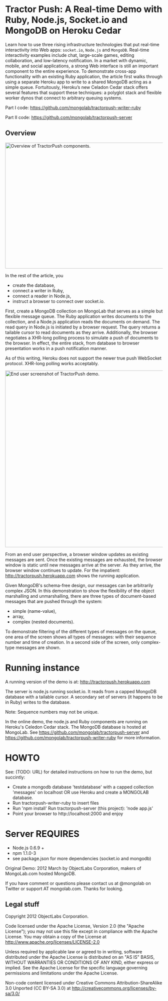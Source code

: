 # Tractor Push: A Real-time Demo with Ruby, Node.js, Socket.io and MongoDB on Heroku Cedar


Learn how to use three rising infrastructure technologies that put
real-time interactivity into Web apps: `socket.io`, `Node.js` and
`MongoDB`. Real-time interactivity examples include chat, large-scale
games, editing collaboration, and low-latency notification.  In a
market with dynamic, mobile, and social applications, a strong Web
interface is still an important component to the entire experience.
To demonstrate cross-app functionality with an existing Ruby
application, the article first walks through using a separate Heroku
app to write to a shared MongoDB acting as a simple queue.
Fortuitously, Heroku’s new Celadon Cedar stack offers several features
that support these techniques: a polyglot stack and flexible worker
dynos that connect to arbitrary queuing systems.

<p class="callout" markdown="1"> Part I code:
<a href="https://github.com/mongolab/tractorpush-writer-ruby">https://github.com/mongolab/tractorpush-writer-ruby</a></p> 
<p class="callout" markdown="1"> Part II code:
<a href="https://github.com/mongolab/tractorpush-server">https://github.com/mongolab/tractorpush-server</a></p>

## Overview

<img src="http://blog.mongolab.com/wp-content/uploads/2012/03/TailableCursorDiagram.png" width="822" height="401" alt="Overview of TractorPush components."/>
 
In the rest of the article, you 

* create the database, 
* connect a writer in Ruby,
* connect a reader in Node.js,
* instruct a browser to connect over socket.io.

First, create a MongoDB collection on MongoLab that serves as a simple
but flexible message queue.  The Ruby application writes documents to
the collection, and a Node.js application reads the documents on
demand.  The read query in Node.js is initiated by a browser request.
The query returns a tailable cursor to read documents as they arrive.
Additionally, the browser negotiates a XHR-long polling process to
simulate a push of documents to the browser.  In effect, the entire
stack, from database to browser presentation works in a push
notification manner.

<p class="callout" markdown="1">As of this writing, Heroku does not
support the newer true push WebSocket protocol.  XHR-long polling works acceptably. </p>

<img src="http://blog.mongolab.com/wp-content/uploads/2012/03/TractorPushScreenshot.png" width="841" height="563" alt="End user screenshot of TractorPush demo."/>

From an end user perspective, a browser window updates as existing
messages are sent.  Once the existing messages are exhausted, the
browser window is static until new messages arrive at the server.  As
they arrive, the browser window continues to update.  For the
impatient: http://tractorpush.herokuapp.com shows the running
application. 

Given MongoDB's schema-free design, our messages can be arbitrarily
complex JSON. In this demonstration to show the flexibility of the
object marshalling and unmarshalling, there are three types of
document-based messages that are pushed through the system:

* simple (name-value), 
* array,
* complex (nested documents).  

To demonstrate filtering of the different types of messages on the
queue, one area of the screen shows all types of messages: with their
sequence number and time of creation.  In a second side of the screen,
only complex-type messages are shown.

# Running instance
A running version of the demo is at: http://tractorpush.herokuapp.com

The server is node.js running socket.io.  It reads from a capped
MongoDB database with a tailable cursor.  A secondary set of servers
(it happens to be in Ruby) writes to the database.

Note: Sequence numbers may not be unique.

In the online demo, the node.js and Ruby components are running on
Heroku's Celedon Cedar stack.  The MongoDB database is hosted at
MongoLab.  See https://github.com/mongolab/tractorpush-server and https://github.com/mongolab/tractorpush-writer-ruby for more information.

# HOWTO

See: (TODO: URL) for detailed instructions on how to run the demo, but succintly:

* Create a mongodb database 'testdatabase' with a capped collection 'messages' on localhost OR use Heroku and create a MONGOLAB database.
* Run tractorpush-writer-ruby to insert files
* Run 'npm install' Run tractorpush-server (this project): 'node app.js'
* Point your browser to http://localhost:2000 and enjoy

# Server REQUIRES 

* Node.js 0.6.9 +
* npm 1.1.0-3
* see package.json for more dependencies (socket.io and mongodb)


Original Demo: 2012 March by ObjectLabs Corporation, makers of MongoLab.com hosted MongoDB. 

If you have comment or questions please contact us at @mongolab on Twitter or support AT mongolab.com.  Thanks for looking.

## Legal stuff
Copyright 2012 ObjectLabs Corporation.  

Code licensed under the Apache License, Version 2.0 (the "Apache
License"); you may not use this file except in compliance with
the Apache License.  You may obtain a copy of the License at http://www.apache.org/licenses/LICENSE-2.0

Unless required by applicable law or agreed to in writing, software
distributed under the Apache License is distributed on an "AS IS"
BASIS, WITHOUT WARRANTIES OR CONDITIONS OF ANY KIND, either express or
implied.  See the Apache License for the specific language governing
permissions and limitations under the Apache License.

Non-code content licensed under Creative Commons
Attribution-ShareAlike 3.0 Unported (CC BY-SA 3.0) at
http://creativecommons.org/licenses/by-sa/3.0/
